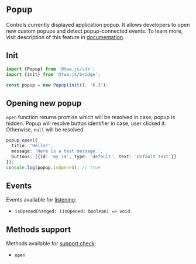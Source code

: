 # `Popup`

Controls currently displayed application popup. It allows developers to open new
custom popups and detect popup-connected events. To learn more, visit
description of this feature in [documentation](../../../features/popup).

## Init

```typescript
import {Popup} from '@twa.js/sdk';
import {init} from '@twa.js/bridge';

const popup = new Popup(init(), '6.3');
```

## Opening new popup

`open` function returns promise which will be resolved in case, popup is hidden.
Popup will resolve button identifier in case, user clicked it. Otherwise,
`null` will be resolved.

```typescript
popup.open({
  title: 'Hello!',
  message: 'Here is a test message.',
  buttons: [{id: 'my-id', type: 'default', text: 'Default text'}]
});
console.log(popup.isOpened); // true
```

## Events

Events available for [listening](../about#events):

- `isOpenedChanged: (isOpened: boolean) => void`

## Methods support

Methods available for [support check](../about#methods-support):

- `open`